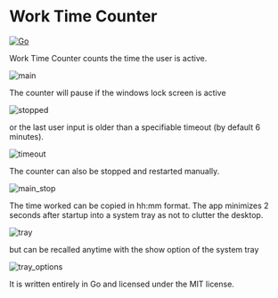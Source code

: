 # Work Time Counter
[![Go](https://github.com/asap2Go/WorkTimer/actions/workflows/build.yml/badge.svg)](https://github.com/asap2Go/WorkTimer/actions/workflows/build.yml)

Work Time Counter counts the time the user is active.

![main](https://github.com/asap2Go/Work-Time-Counter/assets/96501510/a801a5e1-556c-4c9c-ab11-0f3a0ccb8be7)

The counter will pause if the windows lock screen is active 

![stopped](https://github.com/asap2Go/Work-Time-Counter/assets/96501510/527016f7-4d4d-4995-8bb5-9a96caf81379)

or the last user input is older than a specifiable timeout (by default 6 minutes).

![timeout](https://github.com/asap2Go/Work-Time-Counter/assets/96501510/632d713f-4658-44e2-b3e5-e77852e3e3d1)

The counter can also be stopped and restarted manually.

![main_stop](https://github.com/asap2Go/Work-Time-Counter/assets/96501510/6701d267-f582-4461-a4ae-ecbafaaceb05)

The time worked can be copied in hh:mm format.
The app minimizes 2 seconds after startup into a system tray as not to clutter the desktop.

![tray](https://github.com/asap2Go/Work-Time-Counter/assets/96501510/1b4c8cb9-c86a-41a6-92f2-fab6be86f86b)

but can be recalled anytime with the show option of the system tray

![tray_options](https://github.com/asap2Go/Work-Time-Counter/assets/96501510/e21146a0-ca5e-4d12-8255-31aa37a73674)

It is written entirely in Go and licensed under the MIT license.
